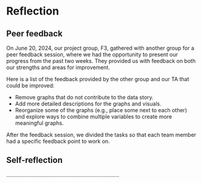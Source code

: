 # Reflection

## Peer feedback

On June 20, 2024, our project group, F3, gathered with another group for a peer feedback session, where we had the opportunity to present our progress from the past two weeks. They provided us with feedback on both our strengths and areas for improvement.

Here is a list of the feedback provided by the other group and our TA that could be improved:
- Remove graphs that do not contribute to the data story.
- Add more detailed descriptions for the graphs and visuals.
- Reorganize some of the graphs (e.g., place some next to each other) and explore ways to combine multiple variables to create more meaningful graphs.

After the feedback session, we divided the tasks so that each team member had a specific feedback point to work on.

## Self-reflection

..........................................................................
